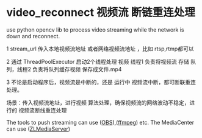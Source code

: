 # video_reconnect 视频流 断链重连处理
use python opencv lib to process video streaming while the network is down and reconnect.

1 stream_url 传入本地视频流地址 或者网络视频流地址 ，比如 rtsp,rtmp都可以

2 通过 ThreadPoolExecutor 启动2个线程处理 视频 线程1 负责将视频流 存储 队列，线程2 负责将队列缓存视频 保存成文件.mp4

3 不论是启动程序后，视频流是中断的，还是 运行中 视频流中断，都可断联重连处理。

场景：传入视频流地址，进行视频 算法处理，确保视频流的网络波动不稳定，进行的 视频流断线重连处理

The tools to push streaming can use ([OBS](https://github.com/obsproject/obs-studio)),([ffmpeg](https://github.com/FFmpeg/FFmpeg)) etc. The MediaCenter can use ([ZLMediaServer](https://github.com/ZLMediaKit/ZLMediaKit))
